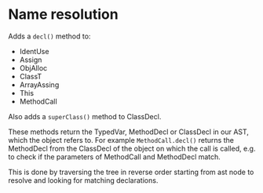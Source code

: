 # Name resolution
Adds a `decl()` method to:
+ IdentUse
+ Assign
+ ObjAlloc
+ ClassT
+ ArrayAssing
+ This
+ MethodCall

Also adds a `superClass()` method to ClassDecl.

These methods return the TypedVar, MethodDecl or ClassDecl in our AST, which the object refers to. For example `MethodCall.decl()` returns the MethodDecl from the ClassDecl of the object on which the call is called, e.g. to check if the parameters of MethodCall and MethodDecl match.

This is done by traversing the tree in reverse order starting from ast node to resolve and looking for matching declarations.
